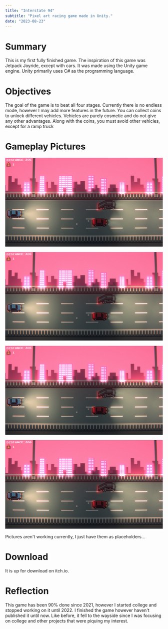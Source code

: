 ```yaml
---
title: "Interstate 94"
subtitle: "Pixel art racing game made in Unity."
date: "2023-08-23"
---
```


# Summary

This is my first fully finished game. The inspiration of this game was Jetpack Joyride, except with cars. It was made using the Unity game engine. 
Unity primarily uses C# as the programming language.


# Objectives

The goal of the game is to beat all four stages. Currently there is no endless mode, however I
may add more features in the future. You can collect coins to unlock different vehicles. Vehicles
are purely cosmetic and do not give any other advantages. Along with the coins, you must avoid
other vehicles, except for a ramp truck

# Gameplay Pictures

![Picture 1](../media/i94.jpg)

![Picture 2](../media/i94.jpg)

![Picture 3](../media/i94.jpg)

![Picture 4](../media/i94.jpg)

Pictures aren't working currently, I just have them as placeholders...

# Download
It is up for download on itch.io.

# Reflection

This game has been 90% done since 2021, however I started college and stopped working on it
until 2022. I finished the game however haven't published it until now. Like before, it fell to the
wayside since I was focusing on college and other projects that were piquing my interest.